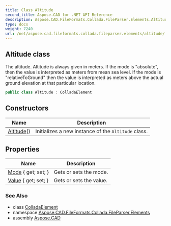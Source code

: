```yaml
---
title: Class Altitude
second_title: Aspose.CAD for .NET API Reference
description: Aspose.CAD.FileFormats.Collada.FileParser.Elements.Altitude class. The altitude. Altitude is always given in meters. If the mode is absolute then the value is interpreted as meters from mean sea level. If the mode is relativeToGround then the value is interpreted as meters above the actual ground elevation at that particular location
type: docs
weight: 7240
url: /net/aspose.cad.fileformats.collada.fileparser.elements/altitude/
---
```

## Altitude class

The altitude. Altitude is always given in meters. If the mode is "absolute", then the value is interpreted as meters from mean sea level. If the mode is "relativeToGround" then the value is interpreted as meters above the actual ground elevation at that particular location.

```csharp
public class Altitude : ColladaElement
```

## Constructors

| Name | Description |
| --- | --- |
| [Altitude](altitude/)() | Initializes a new instance of the `Altitude` class. |

## Properties

| Name | Description |
| --- | --- |
| [Mode](../../aspose.cad.fileformats.collada.fileparser.elements/altitude/mode/) { get; set; } | Gets or sets the mode. |
| [Value](../../aspose.cad.fileformats.collada.fileparser.elements/altitude/value/) { get; set; } | Gets or sets the value. |

### See Also

* class [ColladaElement](../colladaelement/)
* namespace [Aspose.CAD.FileFormats.Collada.FileParser.Elements](../../aspose.cad.fileformats.collada.fileparser.elements/)
* assembly [Aspose.CAD](../../)


